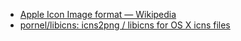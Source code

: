 - [Apple Icon Image format — Wikipedia](https://en.wikipedia.org/wiki/Apple_Icon_Image_format)
- [pornel/libicns: icns2png / libicns for OS X icns files](https://github.com/pornel/libicns)